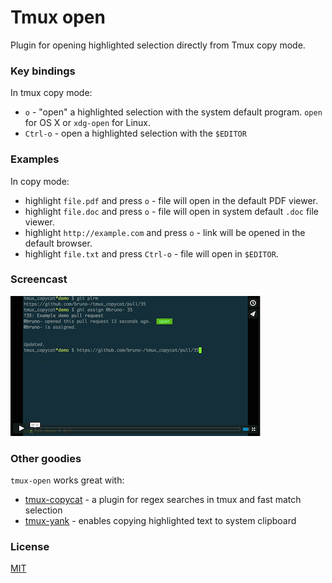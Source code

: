 # Tmux open

Plugin for opening highlighted selection directly from Tmux copy mode.

### Key bindings

In tmux copy mode:

- `o` - "open" a highlighted selection with the system default program. `open`
    for OS X or `xdg-open` for Linux.
- `Ctrl-o` - open a highlighted selection with the `$EDITOR`

### Examples

In copy mode:

- highlight `file.pdf` and press `o` - file will open in the default PDF viewer.
- highlight `file.doc` and press `o` - file will open in system default `.doc`
  file viewer.
- highlight `http://example.com` and press `o` - link will be opened in the
  default browser.
- highlight `file.txt` and press `Ctrl-o` - file will open in `$EDITOR`.

### Screencast

[![screencast screenshot](/video/screencast_img.png)](http://vimeo.com/102455265)

### Other goodies

`tmux-open` works great with:

- [tmux-copycat](https://github.com/tmux-plugins/tmux-copycat) - a plugin for
  regex searches in tmux and fast match selection
- [tmux-yank](https://github.com/tmux-plugins/tmux-yank) - enables copying
  highlighted text to system clipboard

### License

[MIT](LICENSE.md)
